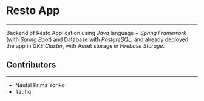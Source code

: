 # Resto App
-------

Backend of Resto Application using *Java* language + *Spring Framework* (with *Spring Boot*) and Database with *PostgreSQL*, and already deployed the app in *GKE Cluster*, with Asset storage in *Firebase Storage*.

<!-- ## Data Models
-------

1. sad
2. sda
3. sad

## API Structure
-------

1. sad
2. sda
3. sad

## Project Structure
-------

1. sad
2. sda
3. sad

## Dependencies
-------

1. sad
2. sda
3. sad

## How to Setup
-------

1. sad
2. sda
3. sad

## How to Run
-------

1. sad
2. sda
3. sad

## How to Use
-------

1. sad
2. sda
3. sad

## Issues
-------

1. \- -->

## Contributors
-------

- Naufal Prima Yoriko
- Taufiq 